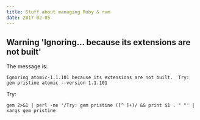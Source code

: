 ```yaml
---
title: Stuff about managing Ruby & rvm
date: 2017-02-05
---
```


## Warning 'Ignoring... because its extensions are not built'

The message is:

    Ignoring atomic-1.1.101 because its extensions are not built.  Try: gem pristine atomic --version 1.1.101

Try:

    gem 2>&1 | perl -ne '/Try: gem pristine ([^ ]+)/ && print $1 . " "' | xargs gem pristine
